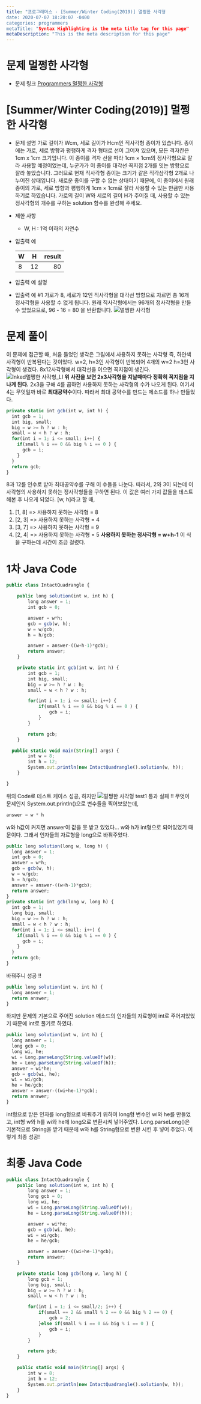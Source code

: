 ```yaml
---
title: "프로그래머스 - [Summer/Winter Coding(2019)] 멀쩡한 사각형
date: 2020-07-07 18:20:07 -0400
categories: programmers
metaTitle: "Syntax Highlighting is the meta title tag for this page"
metaDescription: "This is the meta description for this page"
---
```


# 문제 멀쩡한 사각형
- 문제 링크
  [Programmers 멀쩡한 사각형](https://programmers.co.kr/learn/courses/30/lessons/62048)
# [Summer/Winter Coding(2019)] 멀쩡한 사각형
- 문제 설명
  가로 길이가 Wcm, 세로 길이가 Hcm인 직사각형 종이가 있습니다.
  종이에는 가로, 세로 방향과 평행하게 격자 형태로 선이 그어져 있으며, 모든 격자칸은 1cm x 1cm 크기입니다.
  이 종이를 격자 선을 따라 1cm × 1cm의 정사각형으로 잘라 사용할 예정이었는데, 누군가가 이 종이를 대각선 꼭지점 2개를 잇는 방향으로 잘라 놓았습니다.
  그러므로 현재 직사각형 종이는 크기가 같은 직각삼각형 2개로 나누어진 상태입니다.
  새로운 종이를 구할 수 없는 상태이기 때문에, 이 종이에서 원래 종이의 가로, 세로 방향과 평행하게 1cm × 1cm로 잘라 사용할 수 있는 만큼만 사용하기로 하였습니다.
  가로의 길이 W와 세로의 길이 H가 주어질 때, 사용할 수 있는 정사각형의 개수를 구하는 solution 함수를 완성해 주세요.

- 제한 사항
  - W, H : 1억 이하의 자연수

- 입출력 예

  W |	H |	result
  ---|:---:|---:
  8 |	12 | 80
- 입출력 예 설명
- 입출력 예 #1
  가로가 8, 세로가 12인 직사각형을 대각선 방향으로 자르면 총 16개 정사각형을 사용할 수 없게 됩니다.
  원래 직사각형에서는 96개의 정사각형을 만들 수 있었으므로, 96 - 16 = 80 을 반환합니다.
  ![멀쩡한 사각형](https://user-images.githubusercontent.com/40006670/86884460-8c9d5900-c12e-11ea-8052-b8740003ec4a.png)
# 문제 풀이
이 문제에 접근할 때, 처음 들었던 생각은 그림에서 사용하지 못하는 사각형 즉, 하얀색 사각형이 반복된다는 것이었다.
w=2, h=3인 사각형이 반복되어 4개의 w=2 h=3인 사각형이 생겼다.
8x12사각형에서 대각선을 이으면 꼭지점이 생긴다.
![Inked멀쩡한 사각형_LI](https://user-images.githubusercontent.com/40006670/86885530-67a9e580-c130-11ea-9749-3b9b1d1f96df.jpg)
**위 사진을 보면 2x3사각형을 지날때마다 정확히 꼭지점을 지나게 된다.**
2x3을 구해 4를 곱하면 사용하지 못하는 사각형의 수가 나오게 된다.
여기서 4는 무엇일까
바로 **최대공약수**이다.
따라서 최대 공약수를 만드는 메소드를 하나 만들었다.
``` javascript
private static int gcb(int w, int h) {
  int gcb = 1;
  int big, small;
  big = w >= h ? w : h;
  small = w < h ? w : h;
  for(int i = 1; i <= small; i++) {
    if(small % i == 0 && big % i == 0 ) {
      gcb = i;
    }
  }
  return gcb;
}
```
8과 12를 인수로 받아 최대공약수를 구해 이 수들을 나눈다.
따라서, 2와 3이 되는데 이 사각형의 사용하지 못하는 정사각형들을 구하면 된다.
이 값은 여러 가지 값들을 테스트 해본 후 나오게 되었다.
[w, h]라고 할 때,
1. [1, 8] => 사용하지 못하는 사각형 = 8
1. [2, 3] => 사용하지 못하는 사각형 = 4
1. [3, 7] => 사용하지 못하는 사각형 = 9
1. [2, 4] => 사용하지 못하는 사각형 = 5
   **사용하지 못하는 정사각형 = w+h-1**
   이 식을 구하는데 시간이 조금 걸렸다.
# 1차 Java Code
``` javascript
public class IntactQuadrangle {

	public long solution(int w, int h) {
		long answer = 1;
		int gcb = 0;

		answer = w*h;
		gcb = gcb(w, h);
		w = w/gcb;
		h = h/gcb;

		answer = answer-((w+h-1)*gcb);
		return answer;
	}

	private static int gcb(int w, int h) {
		int gcb = 1;
		int big, small;
		big = w >= h ? w : h;
		small = w < h ? w : h;

		for(int i = 1; i <= small; i++) {
			if(small % i == 0 && big % i == 0 ) {
				gcb = i;
			}
		}

		return gcb;
	}

  public static void main(String[] args) {
		int w = 8;
		int h = 12;
		System.out.println(new IntactQuadrangle().solution(w, h));
	}

}
```
위의 Code로 테스트 케이스 성공, 하지만
![멀쩡한 사각형 test1](https://user-images.githubusercontent.com/40006670/86887097-09cacd00-c133-11ea-96b7-bc34212508a1.PNG)
통과 실패 !!
무엇이 문제인지 System.out.println()으로 변수들을 찍어보았는데,
``` javascript
answer = w * h
```
w와 h값이 커지면 answer이 값을 못 받고 있었다...
w와 h가 int형으로 되어있었기 때문이다.
그래서 인자들의 자료형을 long으로 바꿔주었다.
``` javascript
public long solution(long w, long h) {
  long answer = 1;
  int gcb = 0;
  answer = w*h;
  gcb = gcb(w, h);
  w = w/gcb;
  h = h/gcb;
  answer = answer-((w+h-1)*gcb);
  return answer;
}
private static int gcb(long w, long h) {
  int gcb = 1;
  long big, small;
  big = w >= h ? w : h;
  small = w < h ? w : h;
  for(int i = 1; i <= small; i++) {
    if(small % i == 0 && big % i == 0 ) {
      gcb = i;
    }
  }
  return gcb;
}
```
바꿔주니 성공 !!
``` javascript
public long solution(int w, int h) {
  long answer = 1;
  return answer;
}

```
하지만 문제의 기본으로 주어진 solution 메소드의 인자들의 자료형이 int로 주어져있었기 때문에 int로 풀기로 하였다.
``` javascript
public long solution(int w, int h) {
  long answer = 1;
  long gcb = 0;
  long wi, he;
  wi = Long.parseLong(String.valueOf(w));
  he = Long.parseLong(String.valueOf(h));
  answer = wi*he;
  gcb = gcb(wi, he);
  wi = wi/gcb;
  he = he/gcb;
  answer = answer-((wi+he-1)*gcb);
  return answer;
}
```
int형으로 받은 인자를 long형으로 바꿔주기 위하여 long형 변수인 wi와 he를 만들었고,
int형 w와 h를 wi와 he에 long으로 변환시켜 넣어주었다.
Long.parseLong()은 기본적으로 String을 받기 때문에 w와 h를 String형으로 변환 시킨 후 넣어 주었다.
이렇게 최종 성공!
# 최종 Java Code
``` javascript
public class IntactQuadrangle {
    public long solution(int w, int h) {
        long answer = 1;
        long gcb = 0;
        long wi, he;
        wi = Long.parseLong(String.valueOf(w));
        he = Long.parseLong(String.valueOf(h));

        answer = wi*he;
        gcb = gcb(wi, he);
        wi = wi/gcb;
        he = he/gcb;

        answer = answer-((wi+he-1)*gcb);
        return answer;
    }

    private static long gcb(long w, long h) {
        long gcb = 1;
        long big, small;
        big = w >= h ? w : h;
        small = w < h ? w : h;

        for(int i = 1; i <= small/2; i++) {
            if(small == 2 && small % 2 == 0 && big % 2 == 0) {
                gcb = 2;
            }else if(small % i == 0 && big % i == 0 ) {
                gcb = i;
            }
        }

        return gcb;
    }

    public static void main(String[] args) {
        int w = 8;
        int h = 12;
        System.out.println(new IntactQuadrangle().solution(w, h));
    }
}
